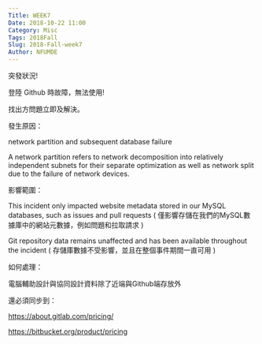 ```yaml
---
Title: WEEK7
Date: 2018-10-22 11:00
Category: Misc
Tags: 2018Fall
Slug: 2018-Fall-week7
Author: NFUMDE
---
```


突發狀況!

<!-- PELICAN_END_SUMMARY -->

登陸 Github 時故障，無法使用!

找出方問題立即及解決。

發生原因：

network partition and subsequent database failure

A network partition  refers to network decomposition into relatively independent subnets for their separate optimization as well as network split due to the failure of network devices.

影響範圍：

This incident only impacted website metadata stored in our MySQL databases, such as issues and pull requests ( 僅影響存儲在我們的MySQL數據庫中的網站元數據，例如問題和拉取請求 )

Git repository data remains unaffected and has been available throughout the incident ( 存儲庫數據不受影響，並且在整個事件期間一直可用 )

如何處理：

電腦輔助設計與協同設計資料除了近端與Github端存放外

還必須同步到：

https://about.gitlab.com/pricing/

https://bitbucket.org/product/pricing